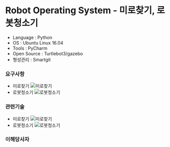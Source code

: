 # Robot Operating System - 미로찾기, 로봇청소기
- Language : Python
- OS : Ubuntu Linux 16.04
- Tools : PyCharm
- Open Source : Turtlebot3/gazebo
- 형성관리 : Smartgit
### 요구사항
- 미로찾기
   ![미로찾기](https://user-images.githubusercontent.com/71927210/129307847-5ec0662e-2641-4c4f-8d6f-d9b0ba2865c1.png)
- 로봇청소기
   ![로봇청소기](https://user-images.githubusercontent.com/71927210/129307972-943d5450-1f3e-481b-bb53-929ee8422a83.png)

### 관련기술 
- 미로찾기
   ![미로찾기](https://user-images.githubusercontent.com/71927210/129308268-5a40c971-2312-4b83-aa89-fa41d97ea32e.png)
- 로봇청소기
   ![로봇청소기](https://user-images.githubusercontent.com/71927210/129308326-0796ec0c-a1f2-4e9d-b918-5d1ffb863a99.png)

### 이해당사자 

